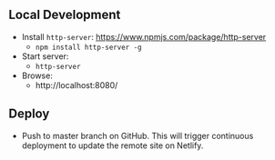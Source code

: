 ## Local Development
* Install `http-server`: https://www.npmjs.com/package/http-server
  * `npm install http-server -g`
* Start server:
  * `http-server`
* Browse:
  * http://localhost:8080/

## Deploy
* Push to master branch on GitHub. This will trigger continuous deployment to update the remote site on Netlify.